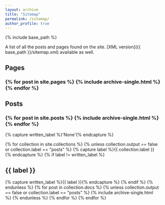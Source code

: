 ```yaml
---
layout: archive
title: "Sitemap"
permalink: /sitemap/
author_profile: true
---
```


{% include base_path %}

A list of all the posts and pages found on the site. [XML version]({{ base_path }}/sitemap.xml) available as well.

<h2>Pages</h2>
<h3>{% for post in site.pages %}
  {% include archive-single.html %}
{% endfor %}</h3>

<h2>Posts</h2>
<h3>{% for post in site.posts %}
  {% include archive-single.html %}
{% endfor %}</h3>

{% capture written_label %}'None'{% endcapture %}

{% for collection in site.collections %}
{% unless collection.output == false or collection.label == "posts" %}
  {% capture label %}{{ collection.label }}{% endcapture %}
  {% if label != written_label %}
  <h2>{{ label }}</h2>
  {% capture written_label %}{{ label }}{% endcapture %}
  {% endif %}
{% endunless %}
{% for post in collection.docs %}
  {% unless collection.output == false or collection.label == "posts" %}
  {% include archive-single.html %}
  {% endunless %}
{% endfor %}
{% endfor %}
